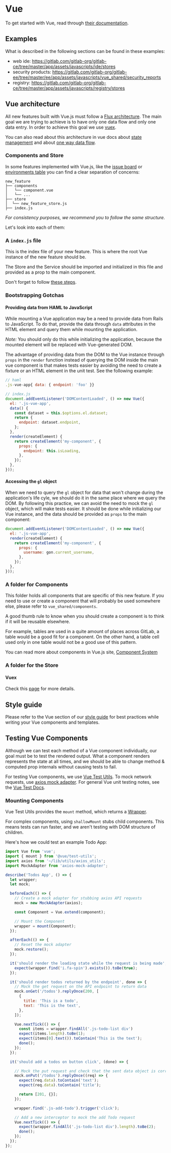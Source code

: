 # Vue

To get started with Vue, read through [their documentation][vue-docs].

## Examples

What is described in the following sections can be found in these examples:

- web ide: https://gitlab.com/gitlab-org/gitlab-ce/tree/master/app/assets/javascripts/ide/stores
- security products: https://gitlab.com/gitlab-org/gitlab-ee/tree/master/ee/app/assets/javascripts/vue_shared/security_reports
- registry: https://gitlab.com/gitlab-org/gitlab-ce/tree/master/app/assets/javascripts/registry/stores

## Vue architecture

All new features built with Vue.js must follow a [Flux architecture][flux].
The main goal we are trying to achieve is to have only one data flow and only one data entry.
In order to achieve this goal we use [vuex](#vuex).

You can also read about this architecture in vue docs about [state management][state-management]
and about [one way data flow][one-way-data-flow].

### Components and Store

In some features implemented with Vue.js, like the [issue board][issue-boards]
or [environments table][environments-table]
you can find a clear separation of concerns:

```
new_feature
├── components
│   └── component.vue
│   └── ...
├── store
│  └── new_feature_store.js
├── index.js
```
_For consistency purposes, we recommend you to follow the same structure._

Let's look into each of them:

### A `index.js` file

This is the index file of your new feature. This is where the root Vue instance
of the new feature should be.

The Store and the Service should be imported and initialized in this file and
provided as a prop to the main component.

Don't forget to follow [these steps][page_specific_javascript].

### Bootstrapping Gotchas
#### Providing data from HAML to JavaScript
While mounting a Vue application may be a need to provide data from Rails to JavaScript.
To do that, provide the data through `data` attributes in the HTML element and query them while mounting the application.

_Note:_ You should only do this while initializing the application, because the mounted element will be replaced with Vue-generated DOM.

The advantage of providing data from the DOM to the Vue instance through `props` in the `render` function
instead of querying the DOM inside the main vue component is that makes tests easier by avoiding the need to
create a fixture or an HTML element in the unit test. See the following example:

```javascript
// haml
.js-vue-app{ data: { endpoint: 'foo' }}

// index.js
document.addEventListener('DOMContentLoaded', () => new Vue({
  el: '.js-vue-app',
  data() {
    const dataset = this.$options.el.dataset;
    return {
      endpoint: dataset.endpoint,
    };
  },
  render(createElement) {
    return createElement('my-component', {
      props: {
        endpoint: this.isLoading,
      },
    });
  },
}));
```

#### Accessing the `gl` object
When we need to query the `gl` object for data that won't change during the application's life cyle, we should do it in the same place where we query the DOM.
By following this practice, we can avoid the need to mock the `gl` object, which will make tests easier.
It should be done while initializing our Vue instance, and the data should be provided as `props` to the main component:

```javascript
document.addEventListener('DOMContentLoaded', () => new Vue({
  el: '.js-vue-app',
  render(createElement) {
    return createElement('my-component', {
      props: {
        username: gon.current_username,
      },
    });
  },
}));
```

### A folder for Components

This folder holds all components that are specific of this new feature.
If you need to use or create a component that will probably be used somewhere
else, please refer to `vue_shared/components`.

A good thumb rule to know when you should create a component is to think if
it will be reusable elsewhere.

For example, tables are used in a quite amount of places across GitLab, a table
would be a good fit for a component. On the other hand, a table cell used only
in one table would not be a good use of this pattern.

You can read more about components in Vue.js site, [Component System][component-system]

### A folder for the Store

#### Vuex
Check this [page](vuex.md) for more details.

## Style guide

Please refer to the Vue section of our [style guide](style_guide_js.md#vue-js)
for best practices while writing your Vue components and templates.

## Testing Vue Components

Although we can test each method of a Vue component individually, our goal must be to test the rendered output.
What a component renders represents the state at all times, and we should be able to change method & computed prop internals without causing tests to fail.

For testing Vue components, we use [Vue Test Utils][vue-test-utils]. To mock network requests, use [axios mock adapter](axios.md#mock-axios-response-on-tests). For general Vue unit testing notes, see the [Vue Test Docs][vue-test].


### Mounting Components

Vue Test Utils provides the `mount` method, which returns a [Wrapper][vue-test-utils-wrapper].

For complex components, using `shallowMount` stubs child components. This means tests
can run faster, and we aren't testing with DOM structure of children.

Here's how we could test an example Todo App:

```javascript
import Vue from 'vue';
import { mount } from '@vue/test-utils';
import axios from '~/lib/utils/axios_utils';
import MockAdapter from 'axios-mock-adapter';

describe('Todos App', () => {
  let wrapper;
  let mock;

  beforeEach(() => {
    // Create a mock adapter for stubbing axios API requests
    mock = new MockAdapter(axios);

    const Component = Vue.extend(component);

    // Mount the Component
    wrapper = mount(Component);
  });

  afterEach(() => {
    // Reset the mock adapter
    mock.restore();
  });

  it('should render the loading state while the request is being made', () => {
    expect(wrapper.find('i.fa-spin').exists()).toBe(true);
  });

  it('should render todos returned by the endpoint', done => {
    // Mock the get request on the API endpoint to return data
    mock.onGet('/todos').replyOnce(200, [
      {
        title: 'This is a todo',
        text: 'This is the text',
      },
    ]);

    Vue.nextTick(() => {
      const items = wrapper.findAll('.js-todo-list div')
      expect(items.length).toBe(1);
      expect(items[0].text()).toContain('This is the text');
      done();
    });
  });

  it('should add a todos on button click', (done) => {

    // Mock the put request and check that the sent data object is correct
    mock.onPut('/todos').replyOnce((req) => {
      expect(req.data).toContain('text');
      expect(req.data).toContain('title');

      return [201, {}];
    });

    wrapper.find('.js-add-todo').trigger('click');

    // Add a new interceptor to mock the add Todo request
    Vue.nextTick(() => {
      expect(wrapper.findAll('.js-todo-list div').length).toBe(2);
      done();
    });
  });
});
```

[vue-docs]: http://vuejs.org/guide/index.html
[vue-test-utils]: https://vue-test-utils.vuejs.org/
[vue-test-utils-wrapper]: https://vue-test-utils.vuejs.org/api/wrapper
[issue-boards]: https://gitlab.com/gitlab-org/gitlab-ce/tree/master/app/assets/javascripts/boards
[environments-table]: https://gitlab.com/gitlab-org/gitlab-ce/tree/master/app/assets/javascripts/environments
[page_specific_javascript]: https://docs.gitlab.com/ce/development/frontend.html#page-specific-javascript
[component-system]: https://vuejs.org/v2/guide/#Composing-with-Components
[state-management]: https://vuejs.org/v2/guide/state-management.html#Simple-State-Management-from-Scratch
[one-way-data-flow]: https://vuejs.org/v2/guide/components.html#One-Way-Data-Flow
[vue-test]: https://vuejs.org/v2/guide/unit-testing.html
[flux]: https://facebook.github.io/flux
[axios]: https://github.com/axios/axios
